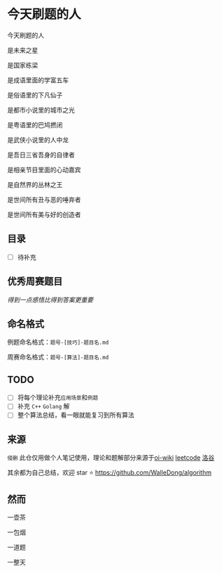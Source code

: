 # 今天刷题的人

今天刷题的人

是未来之星

是国家栋梁

是成语里面的学富五车

是俗语里的下凡仙子

是都市小说里的城市之光

是粤语里的巴鸠撚闭

是武侠小说里的人中龙

是吾日三省吾身的自律者

是相亲节目里面的心动嘉宾

是自然界的丛林之王

是世间所有丑与恶的唾弃者

是世间所有美与好的创造者

## 目录

- [ ] 待补充

## 优秀周赛题目

*得到一点感悟比得到答案更重要*

## 命名格式

例题命名格式：`题号-[技巧]-题目名.md`

周赛命名格式：`题号-[算法]-题目名.md`

## TODO

- [ ] 将每个理论补充`应用场景`和`例题`
- [ ] 补充 `C++` `Golang` 解
- [ ] 整个算法总结，看一眼就能复习到所有算法

## 来源

`侵删` 此仓仅用做个人笔记使用，理论和题解部分来源于[oi-wiki](https://oi-wiki.org) [leetcode](https://leetcode-cn.com/problemset/all/) [洛谷](https://www.luogu.com.cn)

其余都为自己总结，欢迎 star :star:  https://github.com/WalleDong/algorithm

## 然而

一壶茶

一包烟

一道题

一整天




